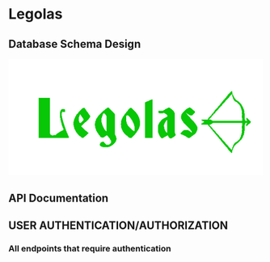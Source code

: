 # Legolas

## Database Schema Design

![db-schema]

[db-schema]: react-app/src/static/test-logos-and-images/Legolas-logo-final.png
## API Documentation

## USER AUTHENTICATION/AUTHORIZATION

### All endpoints that require authentication
